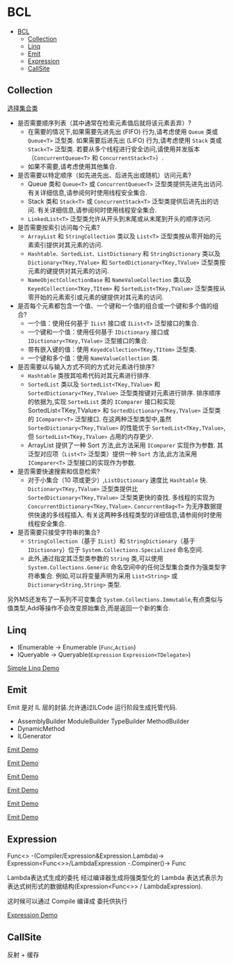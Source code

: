 # BCL

* [BCL](#bcl)
  * [Collection](#collection)
  * [Linq](#linq)
  * [Emit](#emit)
  * [Expression](#expression)
  * [CallSite](#callsite)

## Collection

[选择集合类](https://docs.microsoft.com/zh-cn/dotnet/standard/collections/selecting-a-collection-class)

* 是否需要顺序列表（其中通常在检索元素值后就将该元素丢弃）?
  * 在需要的情况下,如果需要先进先出 (FIFO) 行为,请考虑使用 `Queue` 类或 `Queue<T>` 泛型类. 如果需要后进先出 (LIFO) 行为,请考虑使用 `Stack` 类或 `Stack<T>` 泛型类. 若要从多个线程进行安全访问,请使用并发版本（`ConcurrentQueue<T>` 和 `ConcurrentStack<T>`）.
  * 如果不需要,请考虑使用其他集合.
* 是否需要以特定顺序（如先进先出、后进先出或随机）访问元素?
  * Queue 类和 `Queue<T>` 或 `ConcurrentQueue<T>` 泛型类提供先进先出访问. 有关详细信息,请参阅何时使用线程安全集合.
  * Stack 类和 `Stack<T>` 或 `ConcurrentStack<T>` 泛型类提供后进先出的访问. 有关详细信息,请参阅何时使用线程安全集合.
  * `LinkedList<T>` 泛型类允许从开头到末尾或从末尾到开头的顺序访问.
* 是否需要按索引访问每个元素?
  * `ArrayList` 和 `StringCollection` 类以及 `List<T>` 泛型类按从零开始的元素索引提供对其元素的访问.
  * `Hashtable、SortedList、ListDictionary` 和 `StringDictionary` 类以及 `Dictionary<TKey,TValue>` 和 `SortedDictionary<TKey,TValue>` 泛型类按元素的键提供对其元素的访问.
  * `NameObjectCollectionBase` 和 `NameValueCollection` 类以及 `KeyedCollection<TKey,TItem>` 和 `SortedList<TKey,TValue>` 泛型类按从零开始的元素索引或元素的键提供对其元素的访问.
* 是否每个元素都包含一个值、一个键和一个值的组合或一个键和多个值的组合?
  * 一个值：使用任何基于 `IList` 接口或 `IList<T>` 泛型接口的集合.
  * 一个键和一个值：使用任何基于 `IDictionary` 接口或 `IDictionary<TKey,TValue>` 泛型接口的集合.
  * 带有嵌入键的值：使用 `KeyedCollection<TKey,TItem>` 泛型类.
  * 一个键和多个值：使用 `NameValueCollection` 类.
* 是否需要以与输入方式不同的方式对元素进行排序?
  * `Hashtable` 类按其哈希代码对其元素进行排序.
  * `SortedList` 类以及 `SortedList<TKey,TValue>` 和 `SortedDictionary<TKey,TValue>` 泛型类按键对元素进行排序. 排序顺序的依据为,实现 `SortedList` 类的 `IComparer` 接口和实现 SortedList<TKey,TValue> 和 `SortedDictionary<TKey,TValue>` 泛型类的 `IComparer<T>` 泛型接口. 在这两种泛型类型中,虽然 `SortedDictionary<TKey,TValue>` 的性能优于 `SortedList<TKey,TValue>`,但 `SortedList<TKey,TValue>` 占用的内存更少.
  * ArrayList 提供了一种 Sort 方法,此方法采用 `IComparer` 实现作为参数. 其泛型对应项（`List<T>` 泛型类）提供一种 `Sort` 方法,此方法采用 `IComparer<T>` 泛型接口的实现作为参数.
* 是否需要快速搜索和信息检索?
  * 对于小集合（10 项或更少）,`ListDictionary` 速度比 `Hashtable` 快. `Dictionary<TKey,TValue>` 泛型类提供比 `SortedDictionary<TKey,TValue>` 泛型类更快的查找. 多线程的实现为 `ConcurrentDictionary<TKey,TValue>`. `ConcurrentBag<T>` 为无序数据提供快速的多线程插入. 有关这两种多线程类型的详细信息,请参阅何时使用线程安全集合.
* 是否需要只接受字符串的集合?
  * `StringCollection`（基于 `IList`）和 `StringDictionary`（基于 `IDictionary`）位于 `System.Collections.Specialized` 命名空间.
  * 此外,通过指定其泛型类参数的 `String` 类,可以使用 `System.Collections.Generic` 命名空间中的任何泛型集合类作为强类型字符串集合. 例如,可以将变量声明为采用 `List<String>` 或 `Dictionary<String,String>` 类型.

另外MS还发布了一系列不可变集合  `System.Collections.Immutable`,有点类似与值类型,Add等操作不会改变原始集合,而是返回一个新的集合.

## Linq

* IEnumerable -> Enumerable (`Func`,`Action`)
* IQueryable -> Queryable(`Expression` `Expression<TDelegate>`)

[Simple Linq Demo](../src/Linq/SimpleLinqToSqlRunner.cs)

## Emit

Emit 是对 IL 层的封装.允许通过ILCode 运行阶段生成托管代码.

* AssemblyBuilder ModuleBuilder TypeBuilder MethodBuilder
* DynamicMethod
* ILGenerator

[Emit Demo](../src/RuntimeIL.NET/IL_001.cs)

[Emit Demo](../src/RuntimeIL.NET/IL_002.cs)

[Emit Demo](../src/RuntimeIL.NET/IL_003.cs)

[Emit Demo](../src/RuntimeIL.NET/IL_004.cs)

[Emit Demo](../src/RuntimeIL.NET/IL_005.cs)

[Emit Demo](../src/RuntimeIL.NET/IL_006.cs)

## Expression

Func<> -(Compiler/Expression&Expression.Lambda)-> Expression<Func<>>/LambdaExpression -.Compiner()-> Func

Lambda表达式生成的委托 经过编译器生成将强类型化的 Lambda 表达式表示为表达式树形式的数据结构(Expression<Func<>> / LambdaExpression).

这时候可以通过 Compile 编译成 委托供执行

[Expression Demo](../src/RuntimeIL.NET/Test.cs)

## CallSite

反射 + 缓存